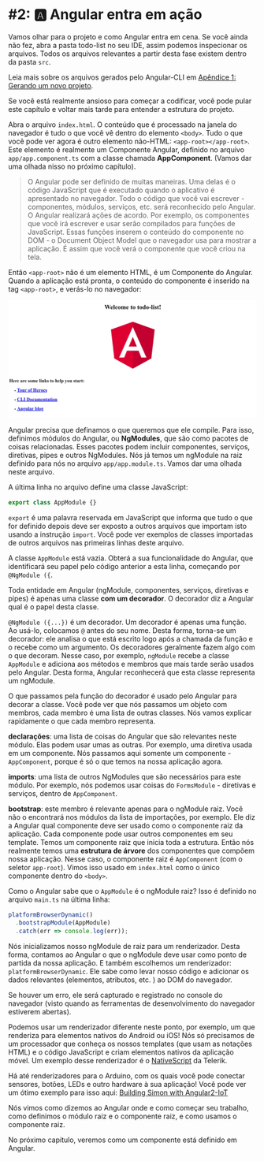 # \#2: 🅰 Angular entra em ação

Vamos olhar para o projeto e como Angular entra em cena. Se você ainda não fez, abra a pasta todo-list no seu IDE, assim podemos inspecionar os arquivos. Todos os arquivos relevantes a partir desta fase existem dentro da pasta `src`.

Leia mais sobre os arquivos gerados pelo Angular-CLI em [Apêndice 1: Gerando um novo projeto](./generating_a_new_project.html).

Se você está realmente ansioso para começar a codificar, você pode pular este capítulo e voltar mais tarde para entender a estrutura do projeto.

Abra o arquivo `index.html`. O conteúdo que é processado na janela do navegador é tudo o que você vê dentro do elemento `<body>`. Tudo o que você pode ver agora é outro elemento não-HTML: `<app-root></app-root>`. Este elemento é realmente um Componente Angular, definido no arquivo `app/app.component.ts` com a classe chamada **AppComponent**. (Vamos dar uma olhada nisso no próximo capítulo).

> O Angular pode ser definido de muitas maneiras. Uma delas é o código JavaScript que é executado quando o aplicativo é apresentado no navegador. Todo o código que você vai escrever - componentes, módulos, serviços, etc. será reconhecido pelo Angular. O Angular realizará ações de acordo. Por exemplo, os componentes que você irá escrever e usar serão compilados para funções de JavaScript. Essas funções inserem o conteúdo do componente no DOM - o Document Object Model que o navegador usa para mostrar a aplicação. É assim que você verá o componente que você criou na tela.

Então `<app-root>` não é um elemento HTML, é um Componente do Angular. Quando a aplicação está pronta, o conteúdo do componente é inserido na tag `<app-root>`, e verás-lo no navegador:

![Angular Installation Result](/assets/installation-result.png)

Angular precisa que definamos o que queremos que ele compile. Para isso, definimos módulos do Angular, ou **NgModules**, que são como pacotes de coisas relacionadas. Esses pacotes podem incluir componentes, serviços, diretivas, pipes e outros NgModules. Nós já temos um ngModule na raiz definido para nós no arquivo `app/app.module.ts`. Vamos dar uma olhada neste arquivo.

A última linha no arquivo define uma classe JavaScript:

```js
export class AppModule {}
```

`export` é uma palavra reservada em JavaScript que informa que tudo o que for definido depois deve ser exposto a outros arquivos que importam isto usando a instrução `import`. Você pode ver exemplos de classes importadas de outros arquivos nas primeiras linhas deste arquivo.

A classe `AppModule` está vazia. Obterá a sua funcionalidade do Angular, que identificará seu papel pelo código anterior a esta linha, começando por `@NgModule ({`.

Toda entidade em Angular (ngModule, componentes, serviços, diretivas e pipes) é apenas uma classe **com um decorador**. O decorador diz a Angular qual é o papel desta classe.

`@NgModule ({...})` é um decorador. Um decorador é apenas uma função. Ao usá-lo, colocamos `@` antes do seu nome. Desta forma, torna-se um decorador: ele analisa o que está escrito logo após a chamada da função e o recebe como um argumento. Os decoradores geralmente fazem algo com o que decoram. Nesse caso, por exemplo, `ngModule` recebe a classe `AppModule` e adiciona aos métodos e membros que mais tarde serão usados pelo Angular. Desta forma, Angular reconhecerá que esta classe representa um ngModule.

O que passamos pela função do decorador é usado pelo Angular para decorar a classe. Você pode ver que nós passamos um objeto com membros, cada membro é uma lista de outras classes. Nós vamos explicar rapidamente o que cada membro representa.

**declarações**: uma lista de coisas do Angular que são relevantes neste módulo. Elas podem usar umas as outras. Por exemplo, uma diretiva usada em um componente. Nós passamos aqui somente um componente - `AppComponent`, porque é só o que temos na nossa aplicação agora.

**imports**: uma lista de outros NgModules que são necessários para este módulo. Por exemplo, nós podemos usar coisas do `FormsModule` - diretivas e serviços, dentro de `AppComponent`.

**bootstrap**: este membro é relevante apenas para o ngModule raiz. Você não o encontrará nos módulos da lista de importações, por exemplo. Ele diz a Angular qual componente deve ser usado como o componente raiz da aplicação. Cada componente pode usar outros componentes em seu template. Temos um componente raiz que inicia toda a estrutura. Então nós realmente temos uma **estrutura de árvore** dos componentes que compõem nossa aplicação. Nesse caso, o componente raiz é `AppComponent` (com o seletor `app-root`). Vimos isso usado em `index.html` como o único componente dentro do `<body>`.

Como o Angular sabe que o `AppModule` é o ngModule raiz? Isso é definido no arquivo `main.ts` na última linha:

```js
platformBrowserDynamic()
  .bootstrapModule(AppModule)
  .catch(err => console.log(err));
```

Nós inicializamos nosso ngModule de raiz para um renderizador. Desta forma, contamos ao Angular o que o ngModule deve usar como ponto de partida da nossa aplicação. E também escolhemos um renderizador: `platformBrowserDynamic`. Ele sabe como levar nosso código e adicionar os dados relevantes (elementos, atributos, etc. ) ao DOM do navegador.

Se houver um erro, ele será capturado e registrado no console do navegador (visto quando as ferramentas de desenvolvimento do navegador estiverem abertas).

Podemos usar um renderizador diferente neste ponto, por exemplo, um que renderiza para elementos nativos do Android ou iOS! Nós só precisamos de um processador que conheça os nossos templates (que usam as notações HTML) e o código JavaScript e criam elementos nativos da aplicação móvel. Um exemplo desse renderizador é o [NativeScript](https://www.nativescript.org/) da Telerik.

Há até renderizadores para o Arduino, com os quais você pode conectar sensores, botões, LEDs e outro hardware à sua aplicação! Você pode ver um ótimo exemplo para isso aqui: [Building Simon with Angular2-IoT](https://medium.com/@urish/building-simon-with-angular2-iot-fceb78bb18e5#.430qu216w)

Nós vimos como dizemos ao Angular onde e como começar seu trabalho, como definimos o módulo raiz e o componente raiz, e como usamos o componente raiz.

No próximo capítulo, veremos como um componente está definido em Angular.

